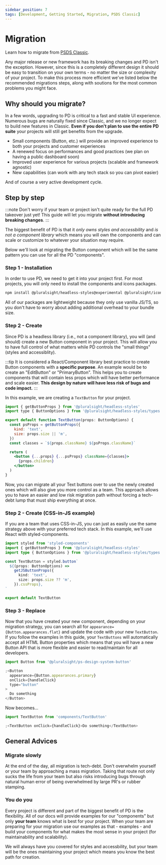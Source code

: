 ```yaml
---
sidebar_position: 7
tags: [Development, Getting Started, Migration, PSDS Classic]
---
```


# Migration

<p className="page-subheadline" markdown="1">
  Learn how to migrate from <a href="https://github.com/pluralsight/design-system" target="_blank" rel="noopener noreferrer">PSDS Classic</a>.
</p>

Any major release or new framework has its breaking changes and PD isn't the exception. However, since this is a completely different design it should be easy to transition on your own terms - no matter the size or complexity of your project. To make this process more efficient we've listed below the recommended migrations steps, along with soutions for the most common problems you might face.

## Why should you migrate?

In a few words, upgrading to PD is critical to a fast and stable UI experience. Numerous bugs are naturally fixed since Classic, and we no longer expect to build new features in Classic. **Even if you don't plan to use the entire PD suite** your projects will still get benefits from the upgrade.

- Small components (Button, etc.) will provide an improved experience to both your projects and customer experiences
- A renewed focus on performances and good practices (we plan on having a public dashboard soon)
- Improved user experience for various projects (scalable and framework agnostic)
- New capabilities (can work with any tech stack so you can pivot easier)

And of course a very active development cycle.

## Step by step

:::note
Don't worry if your team or project isn't quite ready for the full PD takeover just yet! This guide will let you migrate **without introducing breaking changes**.
:::

The biggest benefit of PD is that it _only owns styles and accessbility_ and _is not a component library_ which means you will own the components and can scale or customize to whatever your situation may require.

Below we'll look at migrating the Button component which will be the same pattern you can use for all the PD "components".

### Step 1 - Installation

In order to use PD, we need to get it into your project first. For most projects, you will only need to install the components and icons packages.

```bash npm2yarn
npm install @pluralsight/headless-styles@experimental @pluralsight/icons@experimental
```

All of our packages are lightweight because they only use vanilla JS/TS, so you don't have to worry about adding additional overhead to your bundle size.

### Step 2 - Create

Since PD is a headless library (i.e., not a component library), you will (and should) create a new Button component in your project. This will allow you to have full control of what matters while PD controls the "small things" (styles and accessiblity).

:::tip
It is considered a React/Component library best practice to create Button components with a **specific purpose**. An example would be to create an "EditButton" or "PrimaryButton". This helps you to create components that will contain less props which will have better performance and scale easier. **This design by nature will have less risk of bugs and code impact.**
:::

In this example, we are creating a `TextButton` for your project.

```jsx title="components/TextButton.tsx"
import { getButtonProps } from '@pluralsight/headless-styles'
import type { ButtonOptions } from '@pluralsight/headless-styles/types'

export default function TextButton(props: ButtonOptions) {
  const psProps = getButtonProps({
    kind: 'text',
    size: props.size || 'm',
  })
  const classes = `${props.className} ${psProps.className}`

  return (
    <button {...props} {...psProps} className={classes}>
      {props.children}
    </button>
  )
}
```

Now, you can migrate all your Text buttons over to use the newly created ones which will also give you more control as a team. This approach allows you to have an easier and low risk migration path without forcing a tech-debt lump that must ship everything at once.

### Step 2 - Create (CSS-in-JS example)

If you are a team that uses CSS-in-JS, you can just as easily use the same strategy above with your preferred tech stack. In this example, we'll use React with styled-components.

```typescript title="components/TextButton.tsx"
import styled from 'styled-components'
import { getButtonProps } from '@pluralsight/headless-styles'
import type { ButtonOptions } from '@pluralsight/headless-styles/types'

const TextButton = styled.button`
  ${(props: ButtonOptions) =>
    getJSButtonProps({
      kind: 'text',
      size: props.size ?? 'm',
    }).cssProps},
`

export default TextButton
```

### Step 3 - Replace

Now that you have created your new component, depending on your migration strategy, you can search all for `appearance={Button.appearances.flat}` and update the code with your new `TextButton`. If you follow the examples in this guide, your `TextButtons` will automatically accept all HTML Button properties which means that you will have a new Button API that is more flexible and easier to read/maintain for all developers.

```jsx title="Old Button"
import Button from '@pluralsight/ps-design-system-button'

;<Button
  appearance={Button.appearances.primary}
  onClick={handleClick}
  type="button"
>
  Do something
</Button>
```

Now becomes...

```jsx title="New Button"
import TextButton from 'components/TextButton'

;<TextButton onClick={handleClick}>Do something</TextButton>
```

## General Advices

### Migrate slowly

At the end of the day, all migration is tech-debt. Don't overwhelm yourself or your team by approaching a mass migration. Taking that route not only sucks the life from your team but also risks introducing bugs through natural human error of being overwhelmed by large PR's or rubber stamping.

### You do you

Every project is different and part of the biggest benefit of PD is the flexibility. All of our docs will provide examples for our "components" but only **your team** knows what is best for your project. When your team are preparing for your migration use our examples as that - examples - and build your components for what makes the most sense in your project (for maintainability and scalability).

We will always have you covered for styles and accessbility, but your team will be the ones maintaining your project which means you know the best path for creation.
